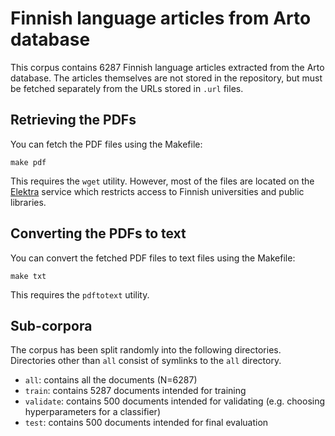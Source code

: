 # Finnish language articles from Arto database

This corpus contains 6287 Finnish language articles extracted from the Arto
database. The articles themselves are not stored in the repository, but must
be fetched separately from the URLs stored in `.url` files.

## Retrieving the PDFs

You can fetch the PDF files using the Makefile:

    make pdf

This requires the `wget` utility. However, most of the files are located on the
[Elektra](http://elektra.helsinki.fi/) service which restricts access to
Finnish universities and public libraries.

## Converting the PDFs to text

You can convert the fetched PDF files to text files using the Makefile:

    make txt

This requires the `pdftotext` utility.

## Sub-corpora

The corpus has been split randomly into the following directories.
Directories other than `all` consist of symlinks to the `all` directory.

* `all`: contains all the documents (N=6287)
* `train`: contains 5287 documents intended for training
* `validate`: contains 500 documents intended for validating (e.g. choosing 
hyperparameters for a classifier)
* `test`: contains 500 documents intended for final evaluation
